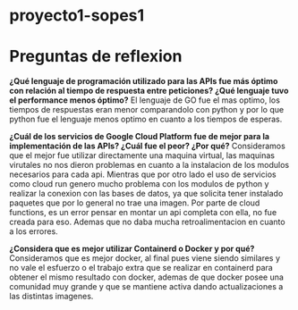 # proyecto1-sopes1



# Preguntas de reflexion

**¿Qué lenguaje de programación utilizado para las APIs fue más óptimo con relación al tiempo de
respuesta entre peticiones? ¿Qué lenguaje tuvo el performance menos óptimo?**
El lenguaje de GO fue el mas optimo, los tiempos de respuestas eran menor comparandolo con python y por lo que python fue el lenguaje menos optimo en cuanto a los tiempos de esperas.


**¿Cuál de los servicios de Google Cloud Platform fue de mejor para la implementación de las APIs? ¿Cuál
fue el peor? ¿Por qué?**
Consideramos que el mejor fue utilizar directamente una maquina virtual, las maquinas virutales no nos dieron problemas en cuanto a la instalacion de los modulos necesarios para cada api.
Mientras que por otro lado el uso de servicios como cloud run genero mucho problema con los modulos de python y realizar la conexion con las bases de datos, ya que solicita tener instalado paquetes que por lo general no trae una imagen.
Por parte de cloud functions, es un error pensar en montar un api completa con ella, no fue creada para eso. Ademas que no daba mucha retroalimentacion en cuanto a los errores.


**¿Considera que es mejor utilizar Containerd o Docker y por qué?**
Consideramos que es mejor docker, al final pues viene siendo similares y no vale el esfuerzo o el trabajo extra que se realizar en containerd para obtener el mismo resultado con docker, ademas de que docker posee una comunidad muy grande y que se mantiene activa dando actualizaciones a las distintas imagenes.